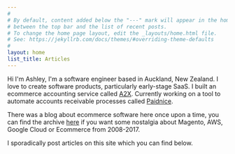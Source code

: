 ```yaml
---
#
# By default, content added below the "---" mark will appear in the home page
# between the top bar and the list of recent posts.
# To change the home page layout, edit the _layouts/home.html file.
# See: https://jekyllrb.com/docs/themes/#overriding-theme-defaults
#
layout: home
list_title: Articles
---
```



Hi I'm Ashley, I'm a software engineer based in Auckland, New Zealand. I love to create software products, particularly early-stage SaaS. I built an ecommerce accounting service called [A2X](https://www.a2xaccounting.com). Currently working on a tool to automate accounts receivable processes called [Paidnice](https://www.paidnice.com).


There was a blog about ecommerce software here once upon a time, you can find the archive [here](/blog-archive/) if you want some nostalgia about Magento, AWS, Google Cloud or Ecommerce from 2008-2017.

I sporadically post articles on this site which you can find below.